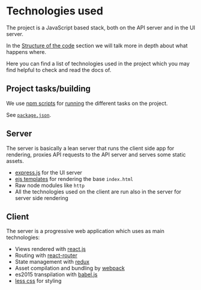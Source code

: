 # Technologies used

The project is a JavaScript based stack, both on the API server and in the UI
server.

In the [Structure of the code](./structure-of-the-code.md) section we will
talk more in depth about what happens where.

Here you can find a list of technologies used in the project which you may find
helpful to check and read the docs of.

## Project tasks/building

We use [npm scripts](https://docs.npmjs.com/misc/scripts) for
[running](https://docs.npmjs.com/cli/run-script) the different tasks on the
project.

See [`package.json`](https://github.com/joakin/loot-ui/blob/master/package.json#L6).

## Server

The server is basically a lean server that runs the client side app for
rendering, proxies API requests to the API server and serves some static
assets.

* [express.js](http://expressjs.com/) for the UI server
* [ejs templates](http://www.embeddedjs.com/) for rendering the base
  `index.html`
* Raw node modules like `http`
* All the technologies used on the client are run also in the server for
  server side rendering

## Client

The server is a progressive web application which uses as main technologies:

* Views rendered with [react.js](https://facebook.github.io/react/)
* Routing with [react-router](https://github.com/rackt/react-router)
* State management with [redux](https://github.com/rackt/redux)
* Asset compilation and bundling by [webpack](https://webpack.github.io/)
* es2015 transpilation with [babel.js](http://babeljs.io/)
* [less css](http://lesscss.org/) for styling

